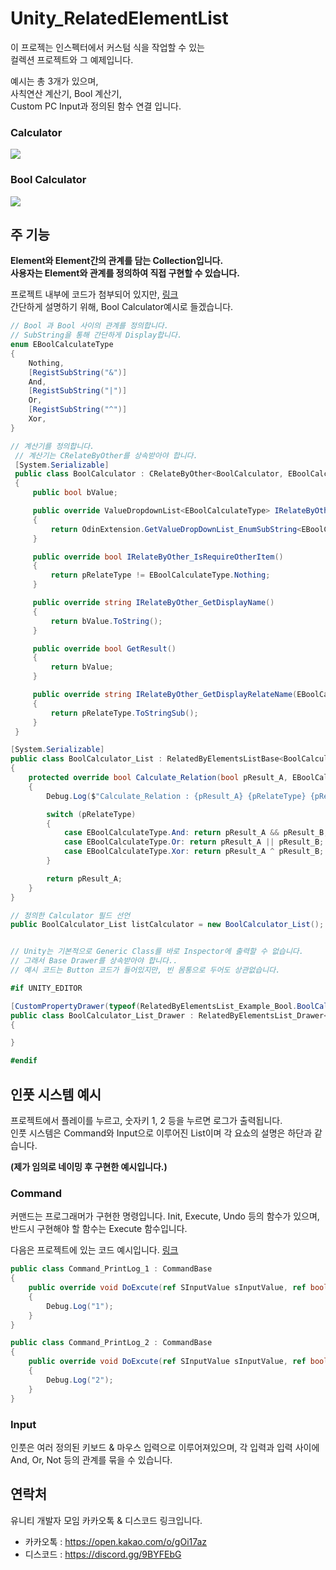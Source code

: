 # Unity_RelatedElementList

이 프로젝는 인스펙터에서 커스텀 식을 작업할 수 있는 <br>
컬렉션 프로젝트와 그 예제입니다. <br>

예시는 총 3개가 있으며, <br>
사칙연산 계산기, Bool 계산기, <br>
Custom PC Input과 정의된 함수 연결 입니다. <br>

### Calculator
![](https://github.com/KorStrix/Unity_RelatedElementList/blob/master/ImageForGithub/Int_Calculator.gif?raw=true)

### Bool Calculator
![](https://github.com/KorStrix/Unity_RelatedElementList/blob/master/ImageForGithub/Bool_Calculator.gif?raw=true)


## 주 기능

**Element와 Element간의 관계를 담는 Collection입니다. <br>
사용자는 Element와 관계를 정의하여 직접 구현할 수 있습니다.** <br>

프로젝트 내부에 코드가 첨부되어 있지만, [링크](https://github.com/KorStrix/Unity_RelatedElementList/blob/master/Assets/StrixLibrary/Example/RelatedByElementsList/RelatedByElementsList_Example_Bool.cs) <br>
간단하게 설명하기 위해, Bool Calculator예시로 들겠습니다. <br>

```csharp
// Bool 과 Bool 사이의 관계를 정의합니다.
// SubString을 통해 간단하게 Display합니다.
enum EBoolCalculateType
{
    Nothing,
    [RegistSubString("&")]
    And,
    [RegistSubString("|")]
    Or,
    [RegistSubString("^")]
    Xor,
}

// 계산기를 정의합니다.
 // 계산기는 CRelateByOther를 상속받아야 합니다.
 [System.Serializable]
 public class BoolCalculator : CRelateByOther<BoolCalculator, EBoolCalculateType, bool>
 {
     public bool bValue;

     public override ValueDropdownList<EBoolCalculateType> IRelateByOther_GetEditorDisplayNameList()
     {
         return OdinExtension.GetValueDropDownList_EnumSubString<EBoolCalculateType>();
     }

     public override bool IRelateByOther_IsRequireOtherItem()
     {
         return pRelateType != EBoolCalculateType.Nothing;
     }

     public override string IRelateByOther_GetDisplayName()
     {
         return bValue.ToString();
     }

     public override bool GetResult()
     {
         return bValue;
     }

     public override string IRelateByOther_GetDisplayRelateName(EBoolCalculateType pRelateType)
     {
         return pRelateType.ToStringSub();
     }
 }

[System.Serializable]
public class BoolCalculator_List : RelatedByElementsListBase<BoolCalculator, EBoolCalculateType, bool>
{
    protected override bool Calculate_Relation(bool pResult_A, EBoolCalculateType pRelateType, bool pResult_B)
    {
        Debug.Log($"Calculate_Relation : {pResult_A} {pRelateType} {pResult_B}");

        switch (pRelateType)
        {
            case EBoolCalculateType.And: return pResult_A && pResult_B;
            case EBoolCalculateType.Or: return pResult_A || pResult_B;
            case EBoolCalculateType.Xor: return pResult_A ^ pResult_B;
        }

        return pResult_A;
    }
}

// 정의한 Calculator 필드 선언
public BoolCalculator_List listCalculator = new BoolCalculator_List();


// Unity는 기본적으로 Generic Class를 바로 Inspector에 출력할 수 없습니다.
// 그래서 Base Drawer를 상속받아야 합니다..
// 예시 코드는 Button 코드가 들어있지만, 빈 몸통으로 두어도 상관없습니다.

#if UNITY_EDITOR

[CustomPropertyDrawer(typeof(RelatedByElementsList_Example_Bool.BoolCalculator_List))]
public class BoolCalculator_List_Drawer : RelatedByElementsList_Drawer<RelatedByElementsList_Example_Bool.BoolCalculator, RelatedByElementsList_Example_Bool.EBoolCalculateType, bool>
{

}

#endif
```

## 인풋 시스템 예시
프로젝트에서 플레이를 누르고, 숫자키 1, 2 등을 누르면 로그가 출력됩니다. <br>
인풋 시스템은 Command와 Input으로 이루어진 List이며 각 요쇼의 설명은 하단과 같습니다. <br>

**(제가 임의로 네이밍 후 구현한 예시입니다.)**

### Command
커맨드는 프로그래머가 구현한 명령입니다.
Init, Execute, Undo 등의 함수가 있으며, 반드시 구현해야 할 함수는
Execute 함수입니다.

다음은 프로젝트에 있는 코드 예시입니다. [링크](https://github.com/KorStrix/Unity_RelatedElementList/blob/master/Assets/StrixLibrary/Example/RelatedByElementsList/CommandList_Example.cs)

```csharp
public class Command_PrintLog_1 : CommandBase
{
    public override void DoExcute(ref SInputValue sInputValue, ref bool bIsExcuted_DefaultIsTrue)
    {
        Debug.Log("1");
    }
}

public class Command_PrintLog_2 : CommandBase
{
    public override void DoExcute(ref SInputValue sInputValue, ref bool bIsExcuted_DefaultIsTrue)
    {
        Debug.Log("2");
    }
}
```

### Input
인풋은 여러 정의된 키보드 & 마우스 입력으로 이루어져있으며,
각 입력과 입력 사이에 And, Or, Not 등의 관계를 묶을 수 있습니다.

## 연락처
유니티 개발자 모임 카카오톡 & 디스코드 링크입니다.

- 카카오톡 : https://open.kakao.com/o/gOi17az
- 디스코드 : https://discord.gg/9BYFEbG
